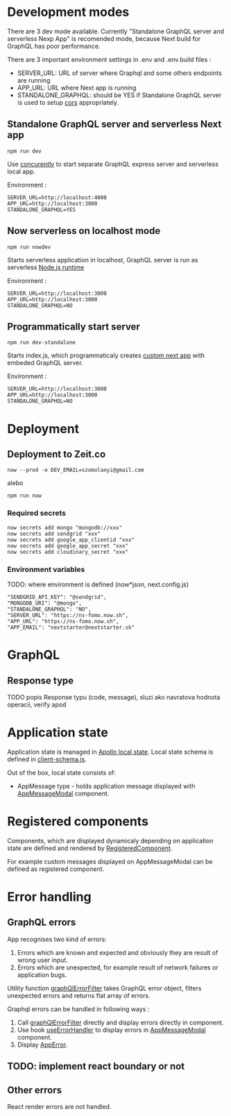 # Development modes
There are 3 dev mode available. Currently "Standalone GraphQL server and serverless Nexp App" is recomended mode, because Next build for GraphQL has poor performance.

There are 3 important environment settings in .env and .env.build files :
* SERVER_URL: URL of server where Graphql and some others endpoints are running
* APP_URL: URL where Next app is running
* STANDALONE_GRAPHQL: should be YES if Standalone GraphQL server is used to setup [cors](https://www.npmjs.com/package/cors) appropriately.

## Standalone GraphQL server and serverless Next app
```code sh
npm run dev
```
Use [concurently](https://www.npmjs.com/package/concurrently) to start separate GraphQL express server and serverless local app.

Environment :
```code sh
SERVER_URL=http://localhost:4000
APP_URL=http://localhost:3000
STANDALONE_GRAPHQL=YES
```
## Now serverless on localhost mode
```code sh
npm run nowdev
```
Starts serverless application in localhost, GraphQL server is run as serverless [Node.js runtime](https://zeit.co/docs/runtimes#official-runtimes/node-js)

Environment :
```code sh
SERVER_URL=http://localhost:3000
APP_URL=http://localhost:3000
STANDALONE_GRAPHQL=NO
```
## Programmatically start server
```code sh
npm run dev-standalone
```
Starts index.js, which programmaticaly creates [custom next app](https://nextjs.org/docs#custom-server-and-routing) with embeded GraphQL server. 

Environment :
```code sh
SERVER_URL=http://localhost:3000
APP_URL=http://localhost:3000
STANDALONE_GRAPHQL=NO
```

# Deployment
## Deployment to Zeit.co
```code sh
now --prod -e DEV_EMAIL=szomolanyi@gmail.com
```
alebo
```code sh
npm run now
```
### Required secrets
```code sh
now secrets add mongo "mongodb://xxx"
now secrets add sendgrid "xxx"
now secrets add google_app_clientid "xxx"
now secrets add google_app_secret "xxx"
now secrets add cloudinary_secret "xxx"
```

### Environment variables
TODO: where environment is defined (now*json, next.config.js)
```
"SENDGRID_API_KEY": "@sendgrid",
"MONGODB_URI": "@mongo",
"STANDALONE_GRAPHQL": "NO",
"SERVER_URL": "https://ns-fomo.now.sh",
"APP_URL": "https://ns-fomo.now.sh",
"APP_EMAIL": "nextstarter@nextstarter.sk"
```

# GraphQL

## Response type
TODO popis Response typu (code, message), sluzi ako navratova hodnota operacii, verify apod

# Application state

Application state is managed in [Apollo local state](https://www.apollographql.com/docs/react/data/local-state/). Local state schema is defined in [client-schema.js](../blob/master/lib/client-schema.js).

Out of the box, local state consists of:
* AppMessage type - holds application message displayed with [AppMessageModal](../blob/master/components/AppMessageModal.jsx) component.

# Registered components

Components, which are displayed dynamicaly depending on application state are defined and rendered by [RegisteredComponent](../blob/master/lib/hocs.js).

For example custom messages displayed on AppMessageModal can be defined as registered component.

# Error handling

## GraphQL errors

App recognises two kind of errors:
1. Errors which are known and expected and obviously they are result of wrong user input.
2. Errors which are unexpected, for example result of network failures or application bugs.

Utility function [graphQlErrorFilter](../blob/master/lib/tools.js) takes GraphQL error object, filters unexpected errors and returns flat array of errors.

Graphql errors can be handled in following ways :
1. Call [graphQlErrorFilter](../blob/master/lib/tools.js) directly and display errors directly in component. 
2. Use hook [useErrorHandler](../blob/master/lib/hooks.js) to display errors in [AppMessageModal](../blob/master/components/AppMessageModal.jsx) component.
3. Display [AppError](../blob/master/components/ui/AppError.jsx).
 
## TODO: implement react boundary or not

## Other errors
React render errors are not handled.

